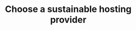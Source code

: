 ---
layout: best-practice
title: "Choose a sustainable hosting provider"
order: 24
icon: /assets/climate-icons/Icon-Building.svg
number: "24"
section: Become Carbon Aware

matter: |
  Zooming in on digital emissions and impact is critical 
  to building a coherent plan to start or accelerate your sustainable
  journey. Whether you manage a website, a platform or an app, there
  are different service providers, tools, and platforms to help you
  measure your impact and build a compelling pathway to
  sustainability.

do: |
  - Choose the right metrics

  Figure out whether you have the resources internally 
  to undertake an initial audit and ongoing measurement, 
  or if you may need to outsource this phase

  There are some great free tools that can help you to get started
  and measure simple web pages, such as Ecograder or Beacon -
  both powered by CO2.js. You can also get a Digital Ratings or
  Score using Sustainable Web Design or eco Index - the latter is
  available only in French.

  Other tools offer specific measurements depending on 
  your needs, such as CO2.js for websites, apps, and platforms,
  Greenspector for user scenarios or web apps, Step CI for APIs, or
  Cloud Carbon Footprint for cloud services

  You can understand the impact of existing third parties 
  with BuiltWith or Are my third parties green

  We recommend that you go with tools designed with companies
  like yours in mind that offer specialist features, such as fruggr.io,
  Verdikt, or Greenframe if you're ready to invest in 
  a comprehensive solution

  Make sure measurements include impacts from devices,
  networks, and data centers across their life cycle
  (manufacturing, distribution, usage, to end of life)


success: |
  Collective efforts to gauge and reduce ecological
  footprints

  Cross-departmental participation in green
  initiatives

consider: |
  As a product leader, it's important to recognize that your
  impact and influence can extend beyond the digital realm. As an
  example, if shipping emissions are a big chunk of the emissions
  profile of your e-commerce business, you could lower emissions
  by reducing the return rate of your physical product (by helping
  users buy the right product, at the right size, colour, specs, etc.)
  and by partnering with sustainable, electric local shipping
  companies.
  In 2022, approximately 16.5% of items purchased online were
  returned in the US. Imagine the impact you could make by
  offering a better purchasing experience! Read more on how to
  Influence your value chain and partners.
---